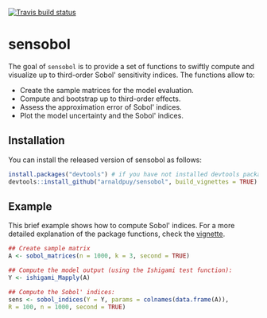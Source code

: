 [![Travis build status](https://travis-ci.org/arnaldpuy/sensobol.svg?branch=master)](https://travis-ci.org/arnaldpuy/sensobol)
# sensobol

The goal of `sensobol` is to provide a set of functions to swiftly compute and visualize up to third-order Sobol' sensitivity indices. The functions allow to: 
- Create the sample matrices for the model evaluation.
- Compute and bootstrap up to third-order effects.
- Assess the approximation error of Sobol' indices.
- Plot the model uncertainty and the Sobol' indices.

## Installation

You can install the released version of sensobol as follows:

``` r
install.packages("devtools") # if you have not installed devtools package already
devtools::install_github("arnaldpuy/sensobol", build_vignettes = TRUE)
```

## Example

This brief example shows how to compute Sobol' indices. For a more detailed explanation of the package functions, check the [vignette](https://github.com/arnaldpuy/sensobol/blob/master/vignettes/sensobol.Rmd).

``` r
## Create sample matrix
A <- sobol_matrices(n = 1000, k = 3, second = TRUE)

## Compute the model output (using the Ishigami test function):
Y <- ishigami_Mapply(A)

## Compute the Sobol' indices:
sens <- sobol_indices(Y = Y, params = colnames(data.frame(A)),
R = 100, n = 1000, second = TRUE)
```

